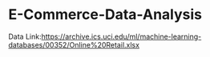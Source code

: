 # E-Commerce-Data-Analysis

Data Link:https://archive.ics.uci.edu/ml/machine-learning-databases/00352/Online%20Retail.xlsx
